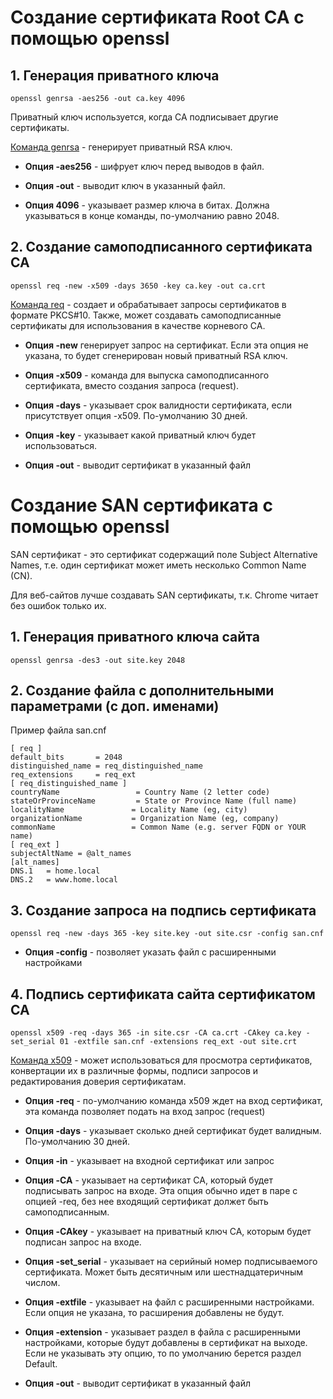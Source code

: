 # Создание сертификата Root CA с помощью openssl

## 1. Генерация приватного ключа
```
openssl genrsa -aes256 -out ca.key 4096
```
Приватный ключ используется, когда CA подписывает другие сертификаты.

[Команда genrsa](https://www.openssl.org/docs/manmaster/man1/genrsa.html) - генерирует приватный RSA ключ.

- **Опция -aes256** - шифрует ключ перед выводов в файл.

- **Опция -out** - выводит ключ в указанный файл.

- **Опция 4096** - указывает размер ключа в битах. Должна указываться в конце команды, по-умолчанию равно 2048.

## 2. Создание самоподписанного сертификата CA
```
openssl req -new -x509 -days 3650 -key ca.key -out ca.crt
```

[Команда req](https://www.openssl.org/docs/manmaster/man1/req.html) - создает и обрабатывает запросы сертификатов в формате PKCS#10. Также, может создавать самоподписанные сертификаты для использования в качестве корневого CA.

- **Опция -new** генерирует запрос на сертификат. Если эта опция не указана, то будет сгенерирован новый приватный RSA ключ.

- **Опция -x509** - команда для выпуска самоподписанного сертификата, вместо создания запроса (request). 

- **Опция -days** - указывает срок валидности сертификата, если присутствует опция -x509. По-умолчанию 30 дней.

- **Опция -key** - указывает какой приватный ключ будет использоваться.

- **Опция -out** - выводит сертификат в указанный файл

# Создание SAN сертификата с помощью openssl

SAN сертификат - это сертификат содержащий поле Subject Alternative Names, т.е. один сертификат может иметь несколько Common Name (CN).

Для веб-сайтов лучше создавать SAN сертификаты, т.к. Chrome читает без ошибок только их.

## 1. Генерация приватного ключа сайта
```
openssl genrsa -des3 -out site.key 2048
```

## 2. Создание файла с дополнительными параметрами (с доп. именами)

Пример файла san.cnf
```
[ req ]
default_bits       = 2048
distinguished_name = req_distinguished_name
req_extensions     = req_ext
[ req_distinguished_name ]
countryName                 = Country Name (2 letter code)
stateOrProvinceName         = State or Province Name (full name)
localityName               = Locality Name (eg, city)
organizationName           = Organization Name (eg, company)
commonName                 = Common Name (e.g. server FQDN or YOUR name)
[ req_ext ]
subjectAltName = @alt_names
[alt_names]
DNS.1   = home.local
DNS.2   = www.home.local
```
## 3. Создание запроса на подпись сертификата
```
openssl req -new -days 365 -key site.key -out site.csr -config san.cnf
```

- **Опция -config** - позволяет указать файл с расширенными настройками

## 4. Подпись сертификата сайта сертификатом CA
```
openssl x509 -req -days 365 -in site.csr -CA ca.crt -CAkey ca.key -set_serial 01 -extfile san.cnf -extensions req_ext -out site.crt
```

[Команда x509](https://www.openssl.org/docs/manmaster/man1/x509.html) - может использоваться для просмотра сертификатов, конвертации их в различные формы, подписи запросов и редактирования доверия сертификатам.

- **Опция -req** - по-умолчанию команда x509 ждет на вход сертификат, эта команда позволяет подать на вход запрос (request)

- **Опция -days** - указывает сколько дней сертификат будет валидным. По-умолчанию 30 дней.

- **Опция -in** - указывает на входной сертификат или запрос

- **Опция -CA** - указывает на сертификат CA, который будет подписывать запрос на входе. Эта опция обычно идет в паре с опцией -req, без нее входящий сертификат должет быть самоподписанным.

- **Опция -CAkey** - указывает на приватный ключ CA, которым будет подписан запрос на входе.

- **Опция -set_serial** - указывает на серийный номер подписываемого сертификата. Может быть десятичным или шестнадцатеричным числом.

- **Опция -extfile** - указывает на файл с расширенными настройками. Если опция не указана, то расширения добавлены не будут.

- **Опция -extension** - указывает раздел в файла с расширенными настройками, которые будут добавлены в сертификат на выходе. Если не указывать эту опцию, то по умолчанию берется раздел Default.

- **Опция -out** - выводит сертификат в указанный файл